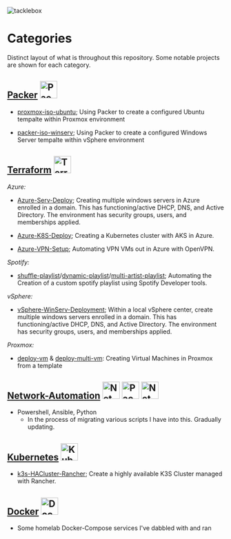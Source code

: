 ![tacklebox](https://socialify.git.ci/Cinderblook/tacklebox/image?description=1&font=KoHo&owner=1&pattern=Circuit%20Board&theme=Dark) 

# Categories
Distinct layout of what is throughout this repository. Some notable projects are shown for each category.
## [**Packer**](https://github.com/Cinderblook/tacklebox/tree/main/Packer) <img src="https://www.packer.io/packer/favicon.ico" alt="Packer" width="40"> <br>

* [proxmox-iso-ubuntu](https://github.com/Cinderblook/tacklebox/tree/main/Packer/Proxmox/packer-iso-ubuntu); Using Packer to create a configured Ubuntu tempalte within Proxmox environment

* [packer-iso-winserv](https://github.com/Cinderblook/tacklebox/tree/main/Packer/vSphere/packer-iso-winserv); Using Packer to create a configured Windows Server tempalte within vSphere environment

## [**Terraform**](https://github.com/Cinderblook/tacklebox/tree/main/Terraform) <img src="https://www.terraform.io/favicon.ico" alt="Terraform" width="40"> <br>

*Azure:*

* [Azure-Serv-Deploy](https://github.com/Cinderblook/tacklebox/tree/main/Terraform/Azure/Azure-Serv-Deploy); Creating multiple windows servers in Azure enrolled in a domain. This has functioning/active DHCP, DNS, and Active Directory. The environment has security groups, users, and memberships applied.

* [Azure-K8S-Deploy](https://github.com/Cinderblook/tacklebox/tree/main/Terraform/Azure/Azure-K8S-Deploy); Creating a Kubernetes cluster with AKS in Azure.

* [Azure-VPN-Setup](https://github.com/Cinderblook/tacklebox/tree/main/Terraform/Azure/Azure-VPN-Setup); Automating VPN VMs out in Azure with OpenVPN.

*Spotify:*

* [shuffle-playlist](https://github.com/Cinderblook/tacklebox/tree/main/Terraform/Spotify/shuffle-playlist)/[dynamic-playlist](https://github.com/Cinderblook/tacklebox/tree/main/Terraform/Spotify/dynamic-playlist)/[multi-artist-playlist](https://github.com/Cinderblook/tacklebox/tree/main/Terraform/Spotify/multi-artist-playlist); Automating the Creation of a custom spotify playlist using Spotify Developer tools.

*vSphere:*
* [vSphere-WinServ-Deployment](https://github.com/Cinderblook/tacklebox/tree/main/Terraform/vSphere/vSphere-WinServ-Deployment); Within a local vSphere center, create multiple windows servers enrolled in a domain. This has functioning/active DHCP, DNS, and Active Directory. The environment has security groups, users, and memberships applied. 

*Proxmox:*
* [deploy-vm](https://github.com/Cinderblook/tacklebox/tree/main/Terraform/Proxmox/deploy-vm) & [deploy-multi-vm](https://github.com/Cinderblook/tacklebox/tree/main/Terraform/Proxmox/deploy-multi-vm): Creating Virtual Machines in Proxmox from a template
## [**Network-Automation**](https://github.com/Cinderblook/tacklebox/tree/main/Network-Automation) <img src="https://www.python.org/static/favicon.ico" alt="Network" width="40"> <img src="https://www.ansible.com/hs-fs/hub/330046/file-448313641.png" alt="Packer" width="40"> <img src="https://upload.wikimedia.org/wikipedia/commons/thumb/a/af/PowerShell_Core_6.0_icon.png/64px-PowerShell_Core_6.0_icon.png" alt="Network" width="40"> <br>
* Powershell, Ansible, Python
    - In the process of migrating various scripts I have into this. Gradually updating.

## [**Kubernetes**](https://github.com/Cinderblook/tacklebox/tree/main/Kubernetes) <img src="https://kubernetes.io/images/favicon.png" alt="Kubernetes" width="40"> 
* [k3s-HACluster-Rancher](https://github.com/Cinderblook/tacklebox/tree/main/Kubernetes/k3s-HACluster-Rancher); Create a highly available K3S Cluster managed with Rancher.

## [**Docker**](https://github.com/Cinderblook/tacklebox/tree/main/Docker) <img src="https://icons8.com/icon/cdYUlRaag9G9/docker" alt="Docker" width="40">
* Some homelab Docker-Compose services I've dabbled with and ran